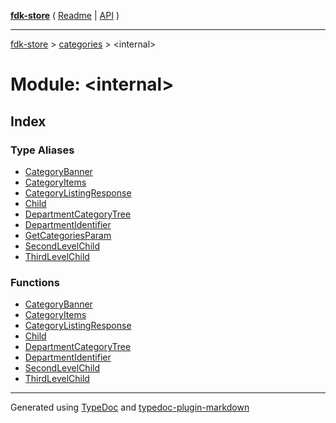 [**fdk-store**](../../README.md) ( [Readme](../../README.md) \| [API](../../API.md) )

---

[fdk-store](../../API.md) > [categories](../README.md) > \<internal\>

# Module: \<internal\>

## Index

### Type Aliases

- [CategoryBanner](type-aliases/type-alias.CategoryBanner.md)
- [CategoryItems](type-aliases/type-alias.CategoryItems.md)
- [CategoryListingResponse](type-aliases/type-alias.CategoryListingResponse.md)
- [Child](type-aliases/type-alias.Child.md)
- [DepartmentCategoryTree](type-aliases/type-alias.DepartmentCategoryTree.md)
- [DepartmentIdentifier](type-aliases/type-alias.DepartmentIdentifier.md)
- [GetCategoriesParam](type-aliases/type-alias.GetCategoriesParam.md)
- [SecondLevelChild](type-aliases/type-alias.SecondLevelChild.md)
- [ThirdLevelChild](type-aliases/type-alias.ThirdLevelChild.md)

### Functions

- [CategoryBanner](functions/function.CategoryBanner-1.md)
- [CategoryItems](functions/function.CategoryItems-1.md)
- [CategoryListingResponse](functions/function.CategoryListingResponse-1.md)
- [Child](functions/function.Child-1.md)
- [DepartmentCategoryTree](functions/function.DepartmentCategoryTree-1.md)
- [DepartmentIdentifier](functions/function.DepartmentIdentifier-1.md)
- [SecondLevelChild](functions/function.SecondLevelChild-1.md)
- [ThirdLevelChild](functions/function.ThirdLevelChild-1.md)

---

Generated using [TypeDoc](https://typedoc.org/) and [typedoc-plugin-markdown](https://www.npmjs.com/package/typedoc-plugin-markdown)
